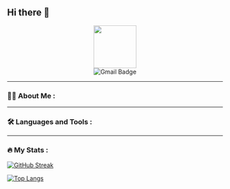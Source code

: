 ## Hi there 👋

<div id="header" align="center">
  <img src="https://media.giphy.com/media/M9gbBd9nbDrOTu1Mqx/giphy.gif" width="100"/>
</div>
<div id="badges" align="center">
  <img src="https://img.shields.io/badge/Gmail-D14836?style=for-the-badge&logo=gmail&logoColor=white" alt="Gmail Badge"/>
  <!-- <img src="https://img.shields.io/badge/YouTube-red?style=for-the-badge&logo=youtube&logoColor=white" alt="Youtube Badge"/>
  <img src="https://img.shields.io/badge/Twitter-blue?style=for-the-badge&logo=twitter&logoColor=white" alt="Twitter Badge"/> -->
</div>
<div align="center">
    <img src="https://komarev.com/ghpvc/?username=chopsticks-user&style=flat-square&color=blue" alt=""/>
</div>

---

### :technologist: About Me :

---

### :hammer_and_wrench: Languages and Tools :

---

### :fire: My Stats :

[![GitHub Streak](http://github-readme-streak-stats.herokuapp.com?user=chopsticks-users&theme=dark)](https://git.io/streak-stats)

[![Top Langs](https://github-readme-stats.vercel.app/api/top-langs/?username=chopsticks-user)](https://github.com/anuraghazra/github-readme-stats)
